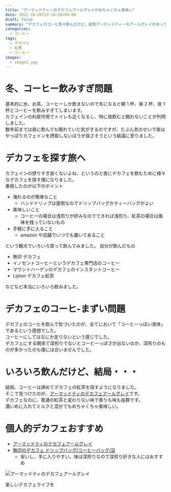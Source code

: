 ```yaml
---
title: "アーマッドティーのデカフェアールグレイがめちゃくちゃ美味い"
date: 2021-10-20T17:14:28+09:00
draft: false
summary: "デカフェのコーヒ色々飲んだけど、結局アーマッドティーのアールグレイがめっちゃ美味い"
categories:
  - コーヒー
tags:
  - デカフェ
  - 紅茶
  - コーヒー
images:
  - image1.jpg
---
```


# 冬、コーヒー飲みすぎ問題

基本的に水、お茶、コーヒーしか飲まないので冬になると朝 1 杯、昼 2 杯、夜 1 杯とコーヒーを飲みすぎてしまいます。  
カフェインの利尿作用でトイレも近くなるし、特に夜飲むと眠れないことが判明しました。  
数年前までは夜に飲んでも眠れていた気がするのですが、たぶん気のせいで夜はやっぱりカフェインを摂取しないほうが良さそうという結論に至りました。

# デカフェを探す旅へ

カフェインの摂りすぎ良くないよね、というのと夜にデカフェを飲むために様々なデカフェを探す様になりました。  
重視したのが以下のポイント

- 淹れるのが簡単なこと
  - ハンドドリップは面倒なのでドリップバッグかティーバッグがよい
- 美味しいこと
  - コーヒーの場合は浅煎りが好みなのでできれば浅煎り、紅茶の場合は風味を残っていないもの
- 手軽に手に入ること
  - amazon や店舗でいつでも置いてあること

という観点でいろいろ買って飲んでみました。
自分が飲んだもの

- 無印 デカフェ
- イノセントコーヒーというデカフェ専門店のコーヒー
- マウントハーゲンのデカフェのインスタントコーヒー
- Lipton デカフェ紅茶

などなど本当にいろいろ飲みました。

# デカフェのコーヒ-まずい問題

デカフェのコーヒを飲んで気づいたのが、全てにおいて「コーヒーっぽい液体」であるという感想でした。  
コーヒーにしてはなにか足りないという感じでした。  
デカフェにする関係で深煎りでないとコーヒーっぽさが出ないのか、深煎りのものが多かったのも僕には合いませんでした。

# いろいろ飲んだけど、結局・・・

結局、コーヒーは諦めてデカフェの紅茶を探すようになりました。  
そこで見つけたのが、[アーマッドティのデカフェアールグレイ](https://www.amazon.co.jp/dp/B00EP80UXK/ref=twister_B07TJWYWV9?_encoding=UTF8&th=1)です。  
デカフェなのに、普通の紅茶と変わりない味で香りも味も抜群です。  
濃いめに入れてミルクと混ぜてもめちゃくちゃ美味しい。

# 個人的デカフェおすすめ

- [アーマッドティのデカフェアールグレイ](https://www.amazon.co.jp/dp/B00EP80UXK/ref=twister_B07TJWYWV9?_encoding=UTF8&th=1)
- [無印のデカフェ ドリップバッグ/コーヒーバッグ/豆](https://www.muji.com/jp/ja/store/cmdty/section/S300040207)
  - 安いし、手に入りやすい。味は深煎りなので深煎り好きな人にはおすすめ

![アーマッドティのデカフェアールグレイ](/images/decaf.jpg)

楽しいデカフェライフを
